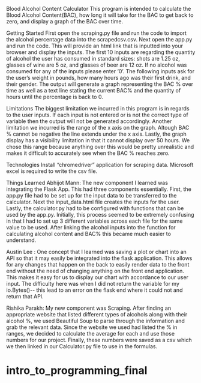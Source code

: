 Blood Alcohol Content Calculator
This program is intended to calculate the Blood Alcohol Content(BAC), how long it will take for the BAC to get back to zero, and display a graph of the BAC over time. 

Getting Started
First open the scraping.py file and run the code to import the alcohol percentage data into the scrapedcsv.csv. Next open the app.py and run the code. This will provide an html link that is inputted into your browser and display the inputs. The first 10 inputs are regarding the quantity of alcohol the user has consumed in standard sizes: shots are 1.25 oz, glasses of wine are 5 oz, and glasses of beer are 12 oz. If no alcohol was consumed for any of the inputs please enter ‘0’. The following inputs ask for the user’s weight in pounds, how many hours ago was their first drink, and their gender. The output will generate a graph representing the BAC % over time as well as a text line stating the current BAC% and the quantity of hours until the percentage is back to 0. 

Limitations
The biggest limitation we incurred in this program is in regards to the user inputs. If each input is not entered or is not the correct type of variable then the output will not be generated accordingly. Another limitation we incurred is the range of the x axis on the graph. Altough BAC % cannot be negative the line extends under the x axis. Lastly, the graph display has a visibility limitation in that it cannot display over 50 hours. We chose this range because anything over this would be pretty unrealistic and  makes it difficult to accurately see when the BAC % reaches zero.

Technologies
Install “chromedriver” application for scraping data. Microsoft excel is required to write the csv file.

Things Learned
Abhijot Mann: The new component I learned was integrating the Flask App. This had three components essentially. First, the app.py file had to be set up for the input data to be transferred to the calculator. Next the input_data.html file creates the inputs for the user. Lastly, the calculator.py had to be configured with functions that can be used by the app.py. Initially, this process seemed to be extremely confusing in that I had to set up 3 different variables across each file for the same value to be used. After linking the alcohol inputs into the function for calculating alcohol content and BAC% this became much easier to understand.

Austin Lee :
One concept that I learned was saving a plot or chart into an API so that it may easily be integrated into the flask application. This allows for any changes that happen on the back to easily render data to the front end without the need of changing anything on the front end application. This makes it easy for us to display our chart with accordance to our user input. The difficulty here was when I did not return the variable for my io.Bytes()-- this lead to an error on the flask end where it could not and return that API.

Rishika Parakh: My new component was Scraping.
After finding an appropriate website that listed different types of alcohols along with their alcohol %, we used Beautiful Soup to parse through the information and grab the relevant data. Since the website we used had listed the % in ranges, we decided to calculate the average for each and use those numbers for our project. Finally, these numbers were saved as a csv which we then linked in our Calculator.py file to use in the formulas. 

# intro_to_programming_final

